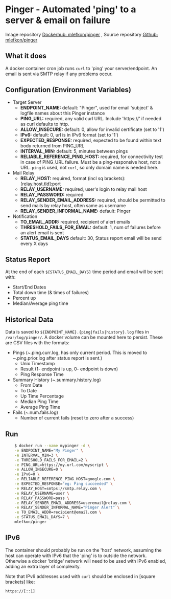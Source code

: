 # Pinger - Automated 'ping' to a server & email on failure

Image repository [Dockerhub: mlefkon/pinger](https://hub.docker.com/r/mlefkon/pinger) , Source repository [Github: mlefkon/pinger](https://github.com/mlefkon/pinger)

## What it does

A docker container cron job runs `curl` to 'ping' your server/endpoint. An email is sent via SMTP relay if any problems occur.

## Configuration (Environment Variables)

- Target Server
  - **ENDPOINT_NAME:**                default: "Pinger", used for email 'subject' & logfile names about this Pinger instance
  - **PING_URL:**                     required, any valid curl URL. Include 'https://' if needed as curl defaults to http.
  - **ALLOW_INSECURE:**               default: 0, allow for invalid certificate (set to '1')
  - **IPv6:**                         default: 0, url is in IPv6 format (set to '1')
  - **EXPECTED_RESPONSE:**            required, expected to be found within text body returned from PING_URL
  - **INTERVAL_MIN:**                 default: 5, minutes between pings
  - **RELIABLE_REFERENCE_PING_HOST:** required, for connectivity test in case of PING_URL failure. Must be a ping-responsive host, not a URL. `ping` is used, not `curl`, so only domain name is needed here.
- Mail Relay
  - **RELAY_HOST:**                   required, format (incl sq brackets): [relay.host.tld]:port
  - **RELAY_USERNAME:**               required, user's login to relay mail host
  - **RELAY_PASSWORD:**               required
  - **RELAY_SENDER_EMAIL_ADDRESS:**   required, should be permitted to send mails by relay host, often same as username
  - **RELAY_SENDER_INFORMAL_NAME:**   default: Pinger
- Notification
  - **TO_EMAIL_ADDR:**                required, recipient of alert emails
  - **THRESHOLD_FAILS_FOR_EMAIL:**    default: 1, num of failures before an alert email is sent
  - **STATUS_EMAIL_DAYS**             default: 30, Status report email will be send every X days

## Status Report

At the end of each `${STATUS_EMAIL_DAYS}` time period and email will be sent with:

- Start/End Dates
- Total down time (& times of failures)
- Percent up  
- Median/Average ping time

## Historical Data

Data is saved to `${ENDPOINT_NAME}.{ping|fails|history}.log` files in `/var/log/pinger/`. A docker volume can be mounted here to persist. These are CSV files with the formats:

- Pings (~.ping.curr.log, has only current period. This is moved to ~.ping.prior.log after status report is sent.)
  - Unix Timestamp
  - Result (1- endpoint is up, 0- endpoint is down)
  - Ping Response Time
- Summary History (~.summary.history.log)
  - From Date
  - To Date
  - Up Time Percentage
  - Median Ping Time
  - Average Ping Time
- Fails (~.num.fails.log)
  - Number of current fails (reset to zero after a success)

## Run

```bash
    $ docker run --name mypinger -d \
    -e ENDPOINT_NAME="My Pinger" \
    -e INTERVAL_MIN=3 \
    -e THRESHOLD_FAILS_FOR_EMAIL=2 \
    -e PING_URL=https://my.url.com/myscript \
    -e ALLOW_INSECURE=0 \
    -e IPv6=0 \
    -e RELIABLE_REFERENCE_PING_HOST=google.com \
    -e EXPECTED_RESPONSE="eg: Ping succeeded" \
    -e RELAY_HOST=smtps://smtp.relay.com \
    -e RELAY_USERNAME=user \
    -e RELAY_PASSWORD=pass \
    -e RELAY_SENDER_EMAIL_ADDRESS=useremail@relay.com \
    -e RELAY_SENDER_INFORMAL_NAME="Pinger Alert" \
    -e TO_EMAIL_ADDR=recipient@email.com \
    -e STATUS_EMAIL_DAYS=7 \
    mlefkon/pinger 
```

## IPv6

The container should probably be run on the 'host' network, assuming the host can operate with IPv6 that the 'ping' is to outside the network.  Otherwise a docker 'bridge' network will need to be used with IPv6 enabled, adding an extra layer of complexity.

Note that IPv6 addresses used with `curl` should be enclosed in [square brackets] like: 

```bash
https://[::1]
```